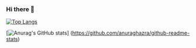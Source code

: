 ### Hi there 👋

[![Top Langs](https://github-readme-stats.vercel.app/api/top-langs/?username={pdmuds4}
)](https://github.com/anuraghazra/github-readme-stats)

[![Anurag's GitHub stats](https://github-readme-stats.vercel.app/api?username={pdmuds4})]
(https://github.com/anuraghazra/github-readme-stats)
